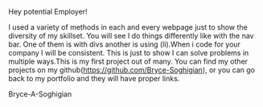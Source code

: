 Hey potential Employer!

I used a variety of methods in each and every webpage just to show the diversity of my skillset.
You will see I do things differently like with the nav bar. One of them is with divs another is using (li).When i code for your company I will be consistent. This is just to show I can solve problems in multiple ways.This is my first project out of many. You can find my other projects on my github(https://github.com/Bryce-Soghigian), or you can go back to my portfolio and they will have proper links.


Bryce-A-Soghigian

